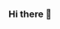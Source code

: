 ### Hi there 👋

<!--
**NiRenJie1/NiRenJie1** is a ✨ _special_ ✨ repository because its `README.md` (this file) appears on your GitHub profile.

Here are some ideas to get you started:

- 🔭 I’m currently working on programming with FORTRAN...
- 🌱 I’m currently learning interaction between sea ice and water waves...
- 👯 I’m looking to collaborate on program method about my direction:interaction between sea ice and water waves...
- 🤔 I’m looking for help with anything to program...
- 💬 Ask me about ""...
- 📫 How to reach me: ...
- 😄 Pronouns: i want to be a real researcher....
- ⚡ Fun fact:i don't know how to get started ...
-->
